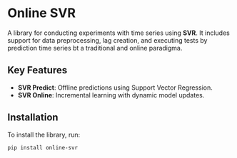 # Online SVR

A library for conducting experiments with time series using **SVR**. It includes support for data preprocessing, lag creation, and executing tests by prediction time series bt a traditional and online paradigma.

## Key Features

- **SVR Predict**: Offline predictions using Support Vector Regression.
- **SVR Online**: Incremental learning with dynamic model updates.

## Installation

To install the library, run:

```bash
pip install online-svr
